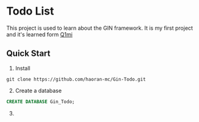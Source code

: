 # Todo List

This project is used to learn about the GIN framework. It is my first project and it's learned form [Q1mi](https://github.com/Q1mi/bubble)

## Quick Start

1. Install

```
git clone https://github.com/haoran-mc/Gin-Todo.git
```

2. Create a database

```sql
CREATE DATABASE Gin_Todo;
```

3. 
